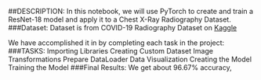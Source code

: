 ##DESCRIPTION:
In this notebook, we will use PyTorch to create and train a ResNet-18 model and apply it to a Chest X-Ray Radiography Dataset.
###Dataset: Dataset is from COVID-19 Radiography Dataset on [Kaggle](https://www.kaggle.com/tawsifurrahman/covid19-radiography-database)

We have accomplished it in by completing each task in the project:
###TASKS: 
Importing Libraries
Creating Custom Dataset
Image Transformations
Prepare DataLoader
Data Visualization
Creating the Model
Training the Model
###Final Results: We get about 96.67% accuracy,
